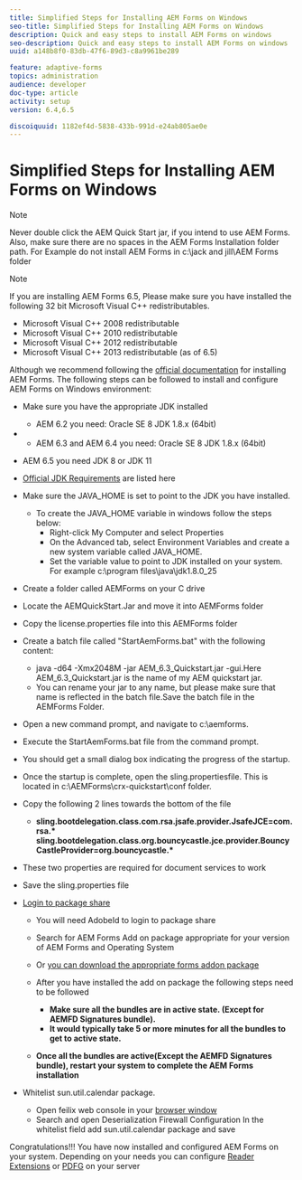 ```yaml
---
title: Simplified Steps for Installing AEM Forms on Windows
seo-title: Simplified Steps for Installing AEM Forms on Windows
description: Quick and easy steps to install AEM Forms on windows
seo-description: Quick and easy steps to install AEM Forms on windows
uuid: a148b8f0-83db-47f6-89d3-c8a9961be289

feature: adaptive-forms
topics: administration
audience: developer
doc-type: article
activity: setup
version: 6.4,6.5

discoiquuid: 1182ef4d-5838-433b-991d-e24ab805ae0e
---
```

# Simplified Steps for Installing AEM Forms on Windows

>[!NOTE]
>Never double click the AEM Quick Start jar, if you intend to use AEM Forms.
>Also, make sure there are no spaces in the AEM Forms Installation folder path.
>For Example do not install AEM Forms in c:\jack and jill\AEM Forms folder

>[!NOTE]
If you are installing AEM Forms 6.5, Please make sure you have installed the following 32 bit Microsoft Visual C++ redistributables.

* Microsoft Visual C++ 2008 redistributable
* Microsoft Visual C++ 2010 redistributable
* Microsoft Visual C++ 2012 redistributable
* Microsoft Visual C++ 2013 redistributable (as of 6.5)

Although we recommend following the [official documentation](https://helpx.adobe.com/experience-manager/6-3/forms/using/installing-configuring-aem-forms-osgi.html) for installing AEM Forms. The following steps can be followed to install and configure AEM Forms on Windows environment:

* Make sure you have the appropriate JDK installed
   * AEM 6.2 you need: Oracle SE 8 JDK 1.8.x (64bit)
*    * AEM 6.3 and AEM 6.4 you need: Oracle SE 8 JDK 1.8.x (64bit)
   * AEM 6.5 you need JDK 8 or JDK 11
   * [Official JDK Requirements](https://helpx.adobe.com/experience-manager/6-3/sites/deploying/using/technical-requirements.html) are listed here
*  Make sure the JAVA_HOME is set to point to the JDK you have installed.
    *  To create the JAVA_HOME variable in windows follow the steps below:
       * Right-click My Computer and select Properties
        * On the Advanced tab, select Environment Variables and create a new system variable called JAVA_HOME.
        * Set the variable value to point to JDK installed on your system. For example c:\program files\java\jdk1.8.0_25

* Create a folder called AEMForms on your C drive
* Locate the AEMQuickStart.Jar and move it into AEMForms folder
* Copy the license.properties file into this AEMForms folder
* Create a batch file called "StartAemForms.bat" with the following content:
    * java -d64 -Xmx2048M -jar AEM_6.3_Quickstart.jar -gui.Here AEM_6.3_Quickstart.jar is the name of my AEM quickstart jar.
    * You can rename your jar to any name, but please make sure that name is reflected in the batch file.Save the batch file in the AEMForms Folder.

* Open a new command prompt, and navigate to c:\aemforms.

* Execute the StartAemForms.bat file from the command prompt.

* You should get a small dialog box indicating the progress of the startup.

* Once the startup is complete, open the sling.propertiesfile. This is located in c:\AEMForms\crx-quickstart\conf folder.

* Copy the following 2 lines towards the bottom of the file
    * **sling.bootdelegation.class.com.rsa.jsafe.provider.JsafeJCE=com.rsa.&#42;** **sling.bootdelegation.class.org.bouncycastle.jce.provider.BouncyCastleProvider=org.bouncycastle.&#42;**
* These two properties are required for document services to work
* Save the sling.properties file

* [Login to package share](http://localhost:4502/crx/packageshare/login.html)

    * You will need AdobeId to login to package share
    * Search for AEM Forms Add on package appropriate for your version of AEM Forms and Operating System
    * Or [you can download the appropriate forms addon package](https://helpx.adobe.com/aem-forms/kb/aem-forms-releases.html)
    * After you have installed the add on package the following steps need to be followed

        * **Make sure all the bundles are in active state. (Except for AEMFD Signatures bundle).**
        * **It would typically take 5 or more minutes for all the bundles to get to active state.**

    * **Once all the bundles are active(Except the AEMFD Signatures bundle), restart your system to complete the AEM Forms installation**

* Whitelist sun.util.calendar package.

    * Open feilix web console in your [browser window](http://localhost:4502/system/console/configMgr)
    * Search and open Deserialization Firewall Configuration
        In the whitelist field add sun.util.calendar package and save

Congratulations!!! You have now installed and configured AEM Forms on your system.
Depending on your needs you can configure  [Reader Extensions](https://helpx.adobe.com/experience-manager/6-3/forms/using/configuring-document-services.html) or [ PDFG](https://helpx.adobe.com/experience-manager/6-3/forms/using/install-configure-pdf-generator.html) on your server
